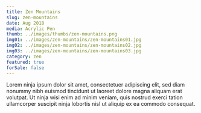 ```yaml
---
title: Zen Mountains
slug: zen-mountains
date: Aug 2018
media: Acrylic Pen
thumb: ../images/thumbs/zen-mountains.png
img01: ../images/zen-mountains/zen-mountains01.jpg
img02: ../images/zen-mountains/zen-mountains02.jpg
img03: ../images/zen-mountains/zen-mountains03.jpg
category: zen
featured: true
forSale: false
---
```


Lorem ninja ipsum dolor sit amet, consectetuer adipiscing elit, sed diam nonummy nibh euismod tincidunt ut laoreet dolore magna aliquam erat volutpat. Ut ninja wisi enim ad minim veniam, quis nostrud exerci tation ullamcorper suscipit ninja lobortis nisl ut aliquip ex ea commodo consequat.